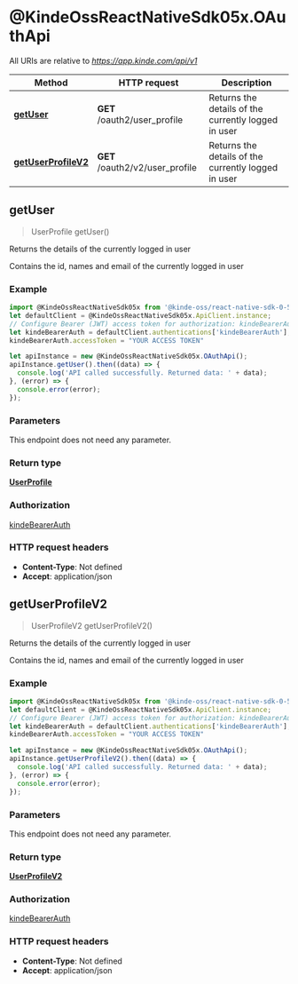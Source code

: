# @KindeOssReactNativeSdk05x.OAuthApi

All URIs are relative to *https://app.kinde.com/api/v1*

| Method                                               | HTTP request                    | Description                                         |
| ---------------------------------------------------- | ------------------------------- | --------------------------------------------------- |
| [**getUser**](OAuthApi.md#getUser)                   | **GET** /oauth2/user_profile    | Returns the details of the currently logged in user |
| [**getUserProfileV2**](OAuthApi.md#getUserProfileV2) | **GET** /oauth2/v2/user_profile | Returns the details of the currently logged in user |

## getUser

> UserProfile getUser()

Returns the details of the currently logged in user

Contains the id, names and email of the currently logged in user

### Example

```javascript
import @KindeOssReactNativeSdk05x from '@kinde-oss/react-native-sdk-0-5x';
let defaultClient = @KindeOssReactNativeSdk05x.ApiClient.instance;
// Configure Bearer (JWT) access token for authorization: kindeBearerAuth
let kindeBearerAuth = defaultClient.authentications['kindeBearerAuth'];
kindeBearerAuth.accessToken = "YOUR ACCESS TOKEN"

let apiInstance = new @KindeOssReactNativeSdk05x.OAuthApi();
apiInstance.getUser().then((data) => {
  console.log('API called successfully. Returned data: ' + data);
}, (error) => {
  console.error(error);
});

```

### Parameters

This endpoint does not need any parameter.

### Return type

[**UserProfile**](UserProfile.md)

### Authorization

[kindeBearerAuth](../README.md#kindeBearerAuth)

### HTTP request headers

-   **Content-Type**: Not defined
-   **Accept**: application/json

## getUserProfileV2

> UserProfileV2 getUserProfileV2()

Returns the details of the currently logged in user

Contains the id, names and email of the currently logged in user

### Example

```javascript
import @KindeOssReactNativeSdk05x from '@kinde-oss/react-native-sdk-0-5x';
let defaultClient = @KindeOssReactNativeSdk05x.ApiClient.instance;
// Configure Bearer (JWT) access token for authorization: kindeBearerAuth
let kindeBearerAuth = defaultClient.authentications['kindeBearerAuth'];
kindeBearerAuth.accessToken = "YOUR ACCESS TOKEN"

let apiInstance = new @KindeOssReactNativeSdk05x.OAuthApi();
apiInstance.getUserProfileV2().then((data) => {
  console.log('API called successfully. Returned data: ' + data);
}, (error) => {
  console.error(error);
});

```

### Parameters

This endpoint does not need any parameter.

### Return type

[**UserProfileV2**](UserProfileV2.md)

### Authorization

[kindeBearerAuth](../README.md#kindeBearerAuth)

### HTTP request headers

-   **Content-Type**: Not defined
-   **Accept**: application/json
